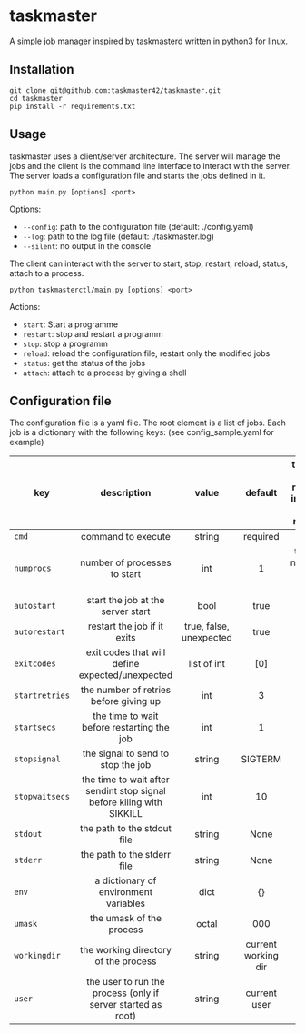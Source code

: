 # taskmaster
A simple job manager inspired by taskmasterd written in python3 for linux.


## Installation
```
git clone git@github.com:taskmaster42/taskmaster.git
cd taskmaster
pip install -r requirements.txt
```

## Usage
taskmaster uses a client/server architecture. The server will manage the jobs and the client is the command line interface to interact with the server. The server loads a configuration file and starts the jobs defined in it.

```
python main.py [options] <port>
```
Options:
- `--config`: path to the configuration file (default: ./config.yaml)
- `--log`: path to the log file (default: ./taskmaster.log)
- `--silent`: no output in the console

The client can interact with the server to start, stop, restart, reload, status, attach to a process.
```
python taskmasterctl/main.py [options] <port>
```
Actions:
- `start`: Start a programme
- `restart`: stop and restart a programm
- `stop`: stop a programm
- `reload`: reload the configuration file, restart only the modified jobs
- `status`: get the status of the jobs
- `attach`: attach to a process by giving a shell

## Configuration file
The configuration file is a yaml file. The root element is a list of jobs. Each job is a dictionary with the following keys: (see config_sample.yaml for example)

| key | description | value | default | trigger job restart in case of reload |
| --- | :-----------: | :---: | :-------: | :------------------------------: |
| `cmd`| command to execute | string | required | true
| `numprocs`| number of processes to start| int | 1 | true if number goes down
| `autostart`| start the job at the server start| bool | true | false
| `autorestart`| restart the job if it exits | true, false, unexpected | true | false
| `exitcodes`| exit codes that will define expected/unexpected | list of int | [0] | false 
| `startretries`| the number of retries before giving up | int | 3 | false
| `startsecs`| the time to wait before restarting the job | int | 1 | false
| `stopsignal`| the signal to send to stop the job | string | SIGTERM | false
| `stopwaitsecs`| the time to wait after sendint stop signal before kiling with SIKKILL | int | 10 | false
| `stdout`| the path to the stdout file | string | None | false
| `stderr`| the path to the stderr file | string | None | false
| `env`| a dictionary of environment variables | dict | {} | true
| `umask`| the umask of the process | octal | 000 | true
| `workingdir`| the working directory of the process | string | current working dir | true
| `user`| the user to run the process (only if server started as root) | string | current user | true
